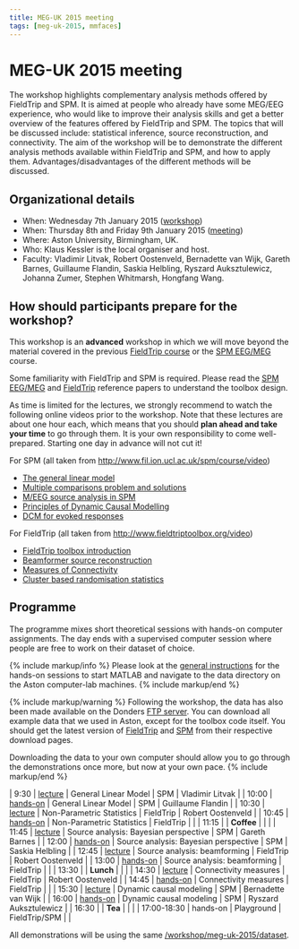```yaml
---
title: MEG-UK 2015 meeting
tags: [meg-uk-2015, mmfaces]
---
```


# MEG-UK 2015 meeting

The workshop highlights complementary analysis methods offered by FieldTrip and SPM. It is aimed at people who already have some MEG/EEG experience, who would like to improve their analysis skills and get a better overview of the features offered by FieldTrip and SPM. The topics that will be discussed include: statistical inference, source reconstruction, and connectivity. The aim of the workshop will be to demonstrate the different analysis methods available within FieldTrip and SPM, and how to apply them. Advantages/disadvantages of the different methods will be discussed.

## Organizational details

- When: Wednesday 7th January 2015 ([workshop](http://www.aston.ac.uk/lhs/research/centres-facilities/brain-centre/meg-uk-2015/workshop))
- When: Thursday 8th and Friday 9th January 2015 ([meeting](http://www.aston.ac.uk/lhs/research/centres-facilities/brain-centre/meg-uk-2015))
- Where: Aston University, Birmingham, UK.
- Who: Klaus Kessler is the local organiser and host.
- Faculty: Vladimir Litvak, Robert Oostenveld, Bernadette van Wijk, Gareth Barnes, Guillaume Flandin, Saskia Helbling, Ryszard Auksztulewicz, Johanna Zumer, Stephen Whitmarsh, Hongfang Wang.

## How should participants prepare for the workshop?

This workshop is an **advanced** workshop in which we will move beyond the material covered in the previous [FieldTrip course](/workshop/birmingham) or the [SPM EEG/MEG](http://www.fil.ion.ucl.ac.uk/spm/course/slides14-meeg/) course.

Some familiarity with FieldTrip and SPM is required. Please read the [SPM EEG/MEG](http://www.hindawi.com/journals/cin/2011/852961) and [FieldTrip](http://www.hindawi.com/journals/cin/2011/156869/) reference papers to understand the toolbox design.  

As time is limited for the lectures, we strongly recommend to watch the following online videos prior to the workshop. Note that these lectures are about one hour each, which means that you should **plan ahead and take your time** to go through them. It is your own responsibility to come well-prepared. Starting one day in advance will not cut it!

For SPM (all taken from <http://www.fil.ion.ucl.ac.uk/spm/course/video>)

-   [The general linear model](http://www.fil.ion.ucl.ac.uk/spm/course/video/#MEEG_GLM)
-   [Multiple comparisons problem and solutions](http://www.fil.ion.ucl.ac.uk/spm/course/video/#MEEG_MCP)
-   [M/EEG source analysis in SPM](http://www.fil.ion.ucl.ac.uk/spm/course/video/#MEEG_Source)
-   [Principles of Dynamic Causal Modelling](http://www.fil.ion.ucl.ac.uk/spm/course/video/#MEEG_PrincipleDCM)
-   [DCM for evoked responses](http://www.fil.ion.ucl.ac.uk/spm/course/video/#MEEG_DCM_ERP)

For FieldTrip (all taken from <http://www.fieldtriptoolbox.org/video>)

-   [FieldTrip toolbox introduction](https://www.youtube.com/watch?v=zOxCqcYmIfA)
-   [Beamformer source reconstruction](https://www.youtube.com/watch?v=7eS11DtbIPw)
-   [Measures of Connectivity](https://www.youtube.com/watch?v=LKrxdrntWcQ)
-   [Cluster based randomisation statistics](https://www.youtube.com/watch?v=vOSfabsDUNg)

## Programme

The programme mixes short theoretical sessions with hands-on computer assignments. The day ends with a supervised computer session where people are free to work on their dataset of choice.

{% include markup/info %}
Please look at the [general instructions](/workshop/meg-uk-2015/general) for the hands-on sessions to start MATLAB and navigate to the data directory on the Aston computer-lab machines.
{% include markup/end %}

{% include markup/warning %}
Following the workshop, the data has also been made available on the Donders [FTP server](ftp://ftp.fieldtriptoolbox.org/pub/fieldtrip/example/meg-uk-2015). You can download all example data that we used in Aston, except for the toolbox code itself. You should get the latest version of [FieldTrip](/download) and [SPM](http://www.fil.ion.ucl.ac.uk/spm/software/download.html) from their respective download pages.

Downloading the data to your own computer should allow you to go through the demonstrations once more, but now at your own pace.
{% include markup/end %}

| 9:30        | [lecture](/assets/pdf/workshop/meg-uk-2015/lecture1.pdf)      | General Linear Model                  | SPM                   | Vladimir Litvak       |
| 10:00       | [hands-on](/workshop/meg-uk-2015/spm_stats)                   | General Linear Model                  | SPM                   | Guillaume Flandin     |
| 10:30       | [lecture](/assets/pdf/workshop/meg-uk-2015/lecture2.pdf)      | Non-Parametric Statistics             | FieldTrip             | Robert Oostenveld     |
| 10:45       | [hands-on](/workshop/meg-uk-2015/fieldtrip-stats-demo)        | Non-Parametric Statistics             | FieldTrip             |                       |
| 11:15       |                                                               | **Coffee**                            \|                       \|                       \|
| 11:45       | [lecture](/assets/pdf/workshop/meg-uk-2015/lecture3.pdf)      | Source analysis: Bayesian perspective | SPM                   | Gareth Barnes         |
| 12:00       | [hands-on](/workshop/meg-uk-2015/spm_source)                  | Source analysis: Bayesian perspective | SPM                   | Saskia Helbling       |
| 12:45       | [lecture](/assets/pdf/workshop/meg-uk-2015/lecture4.pdf)      | Source analysis: beamforming          | FieldTrip             | Robert Oostenveld     |
| 13:00       | [hands-on](/workshop/meg-uk-2015/fieldtrip-beamformer-demo)   | Source analysis: beamforming          | FieldTrip             |                       |
| 13:30       |                                                               | **Lunch**                             \|                       \|                       \|
| 14:30       | [lecture](/assets/pdf/workshop/meg-uk-2015/lecture5.pdf)      | Connectivity measures                 | FieldTrip             | Robert Oostenveld     |
| 14:45       | [hands-on](/workshop/meg-uk-2015/fieldtrip-connectivity-demo) | Connectivity measures                 | FieldTrip             |                       |
| 15:30       | [lecture](/assets/pdf/workshop/meg-uk-2015/lecture6.pdf)      | Dynamic causal modeling               | SPM                   | Bernadette van Wijk   |
| 16:00       | [hands-on](/workshop/meg-uk-2015/dcm_tutorial)                | Dynamic causal modeling               | SPM                   | Ryszard Auksztulewicz |
| 16:30       |                                                               | **Tea**                               \|                       \|                       \|
| 17:00-18:30 | hands-on                                                      | Playground                            | FieldTrip/SPM         |                       |

All demonstrations will be using the same [/workshop/meg-uk-2015/dataset](/workshop/meg-uk-2015/dataset).
